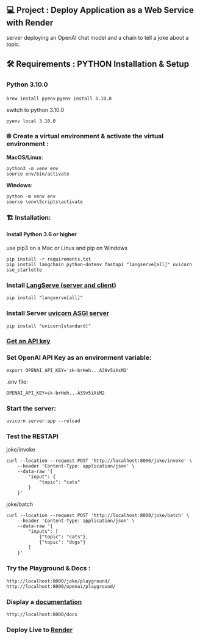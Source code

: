 ## 💻  Project : Deploy Application as a Web Service with Render

server deploying an OpenAI chat model and a chain to tell a joke about a topic.

## 🛠️ Requirements : PYTHON Installation & Setup

### Python 3.10.0

`brew install pyenv`
`pyenv install 3.10.0`

switch to python 3.10.0

`pyenv local 3.10.0`

### 🌐 Create a virtual environment & activate the virtual environment :

**MacOS/Linux**:

```
python3 -m venv env
source env/bin/activate
```

**Windows**:

```
python -m venv env
source \env\Scripts\activate
```

### 🏗️ Installation:

#### Install Python 3.6 or higher

use pip3 on a Mac or Linux and pip on Windows

```
pip install -r requirements.txt
pip install langchain python-dotenv fastapi "langserve[all]" uvicorn sse_starlette
```

### Install [LangServe (server and client)](https://python.langchain.com/docs/langserve#installation)
`pip install "langserve[all]"`

### Install Server [uvicorn ASGI server](https://www.uvicorn.org/)
`pip install "uvicorn[standard]"`

### [Get an API key](https://platform.openai.com/account/api-keys)

### Set OpenAI API Key as an environment variable:

`export OPENAI_API_KEY='sk-brHeh...A39v5iXsM2'`

.env file:

```
OPENAI_API_KEY=sk-brHeh...A39v5iXsM2
```

### Start the server:
`uvicorn server:app --reload`

### Test the RESTAPI 

joke/invoke
```
curl --location --request POST 'http://localhost:8000/joke/invoke' \
    --header 'Content-Type: application/json' \
    --data-raw '{
        "input": {
            "topic": "cats"
        }
    }'

```
joke/batch

```
curl --location --request POST 'http://localhost:8000/joke/batch' \
    --header 'Content-Type: application/json' \
    --data-raw '{
        "inputs": [
            {"topic": "cats"},
            {"topic": "dogs"}
        ]
    }'
```

### Try the Playground & Docs :

`http://localhost:8000/joke/playground/`
`http://localhost:8000/openai/playground/`


### Display a [documentation](https://python.langchain.com/docs/langserve#docss)

`http://localhost:8000/docs`

### Deploy Live to [Render](https://docs.render.com/deploy-fastapi)
